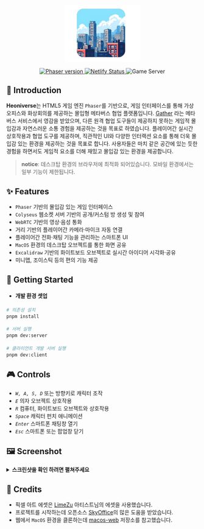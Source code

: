 <p align='center'>
  <img src='./.docs/logo.png' alt="logo" width='200' />
</p>

<p align="center">
  <a href="https://phaser.io/">
      <img src="https://img.shields.io/github/package-json/dependency-version/Heonys/heoniverse/phaser?filename=apps%2Fclient%2Fpackage.json" alt="Phaser version">
  </a>
    <a href="https://heoniverse.netlify.app">
        <img src="https://img.shields.io/netlify/801f271f-66aa-4895-bc56-df75ee7124fa" alt="Netlify Status">
    </a>
    <a>
        <img src="https://img.shields.io/website?url=https%3A%2F%2F141-164-36-123.colyseus.dev%2Fcolyseus&label=game%20server" alt="Game Server">
    </a>
</p>

<div align="center">

</div>

## 🚀 Introduction

**Heoniverse**는 HTML5 게임 엔진 `Phaser`를 기반으로, 게임 인터페이스를 통해 가상 오피스와 화상회의를 제공하는 몰입형 메타버스 협업 플랫폼입니다. [Gather](https://www.gather.town) 라는 메타버스 서비스에서 영감을 받았으며, 다른 원격 협업 도구들이 제공하지 못하는 게임적 몰입감과 자연스러운 소통 경험을 제공하는 것을 목표로 하였습니다. 플레이어간 실시간 상호작용과 협업 도구를 제공하며, 직관적인 UI와 다양한 인터랙션 요소를 통해 더욱 몰입감 있는 환경을 제공하는 것을 목표로 합니다. 사용자들은 마치 같은 공간에 있는 듯한 경험을 하면서도 게임적 요소를 더해 재밌고 몰입감 있는 환경을 제공합니다.

> **notice**: 데스크탑 환경의 브라우저에 최적화 되어있습니다. 모바일 환경에서는 일부 기능이 제한됩니다.



## ✨ Features
- `Phaser` 기반의 몰입감 있는 게임 인터페이스 
- `Colyseus` 웹소켓 서버 기반의 공개/커스텀 방 생성 및 참여
- `WebRTC` 기반의 영상·음성 통화 
- 거리 기반의 플레이어간 카메라·마이크 자동 연결 
- 플레이어간 전화·채팅 기능을 관리하는 스마트폰 UI
- `MacOS` 환경의 데스크탑 오브젝트를 통한 화면 공유
- `Excalidraw` 기반의 화이트보드 오브젝트로 실시간 아이디어 시각화·공유
- 미니맵, 조이스틱 등의 편의 기능 제공 


## 🎉 Getting Started

- #### 개발 환경 셋업
```sh
# 의존성 설치
pnpm install

# 서버 실행
pnpm dev:server

# 클라이언트 개발 서버 실행 
pnpm dev:client
```

## 🎮 Controls
- *`W, A, S, D`* 또는 방향키로 캐릭터 조작
- *`E`* 의자 오브젝트 상호작용 
- *`R`* 컴퓨터, 화이트보드 오브젝트와 상호작용
- *`Space`* 캐릭터 펀치 애니메이션
- *`Enter`* 스마트폰 채팅창 열기
- *`Esc`* 스마트폰 또는 팝업창 닫기

## 🖼️ Screenshot 

<details>
<summary>
  <strong>스크린샷을 확인 하려면 펼쳐주세요</strong>
</summary>

![Main Menu][main-screenshot]
![Select Custom Room][select-custom-room-screenshot]
![In-Game][in-game-screenshot]
![Distance Based Chat][distance-based-cat-screenshot]
![Multiple Chat][multiple-chat-screenshot]
![Direct Chat][direct-chat-screenshot]
![Computer Object][computer-screenshot]
![Whiteboard Object][whiteboard-screenshot]

</details>

## 🙏 Credits

- 픽셀 아트 에셋은 [LimeZu](https://limezu.itch.io) 아티스트님의 에셋을 사용했습니다. 
- 프로젝트를 시작하는데 오픈소스 [SkyOffice](https://github.com/kevinshen56714/SkyOffice)의 많은 도움을 받았습니다. 
- 웹에서 `MacOS` 환경을 클론하는데 [macos-web](https://github.com/puruvj/macos-web) 저장소를 참고했습니다. 



<!-- Markdown links and Images -->

[main-screenshot]: ./.docs/mainmenu.png
[select-custom-room-screenshot]: ./.docs/select-customroom.png
[in-game-screenshot]: ./.docs/in-game.png
[distance-based-cat-screenshot]: ./.docs/distance-based-chat.png
[multiple-chat-screenshot]: ./.docs/multiple-chat.png
[direct-chat-screenshot]: ./.docs/direct-chat.png
[computer-screenshot]: ./.docs/computer-object.png
[whiteboard-screenshot]: ./.docs/whiteboard-object.png







